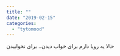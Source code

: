 ```yaml
---
title: ""
date: "2019-02-15"
categories: 
  - "tytomood"
---
```


حالا یه رویا دارم برای خواب دیدن‌.. برای نخوابیدن
